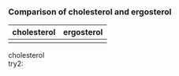 ### Comparison of cholesterol and ergosterol

|cholesterol|ergosterol|
|-------|-----|
|<script type='text/javascript' src='https://chemapps.stolaf.edu/jmol/files/JSmolMin2.js'></script><script type='text/javascript' language='javascript'>Jmol.Info.j2sPath = 'https://chemapps.stolaf.edu/jmol/jsmol/j2s';Jmol.Info.serverURL='https://chemapps.stolaf.edu/jmol/jsmol/php/jsmol.php';jmolInitialize('https://chemapps.stolaf.edu/jmol/files', true);jmolApplet(['350','200'],"set antialiasdisplay\;load https://gr-jeannerat-unige.github.io/macrolide-antibiotics/data/cholesterol-3D.sdf;",'0');Jmol.getApplet("myJmol", myInfo);Jmol.jmolButton(myJmol,"spacefill on", "display as vdW spheres");Jmol.jmolCheckbox(myJmol, 'display add _H', 'hide add _H', 'hydrogen', true, 'light');</script>|<script type="text/javascript" src="https://chemapps.stolaf.edu/jmol/jmol.php?source=https://gr-jeannerat-unige.github.io/macrolide-antibiotics/data/ergosterol-3D.sdf&inline=1&isfirst=false&width=350"></script>|


<div style='width:600px'>cholesterol <script>jmolCheckbox('spin on','spin off','spin on/off')</script></div>
<div style='width:600px'>try2:  <script>jmolButton("select atomno = 41;color [0,128,0]", "Highlight key difference with ergosterol");</script></div>
